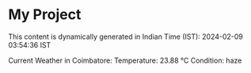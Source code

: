 # My Project

This content is dynamically generated in Indian Time (IST): 2024-02-09 03:54:36 IST


Current Weather in Coimbatore:
Temperature: 23.88 °C
Condition: haze
